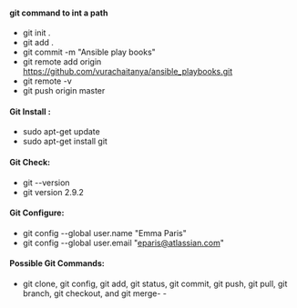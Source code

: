 #### git command to int a path
- git init .                                                                                     
- git add .                                                                                      
- git commit -m "Ansible play books"                                                             
- git remote add origin https://github.com/vurachaitanya/ansible_playbooks.git                   
- git remote -v                                                                                  
- git push origin master   

#### Git Install :
- sudo apt-get update
- sudo apt-get install git
#### Git Check:
- git --version
- git version 2.9.2
#### Git Configure:
- git config --global user.name "Emma Paris"
- git config --global user.email "eparis@atlassian.com"
#### Possible Git Commands:
- git clone, git config, git add, git status, git commit, git push, git pull, git branch, git checkout, and git merge- - 
